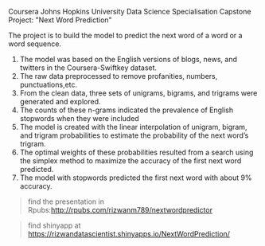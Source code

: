 Coursera Johns Hopkins University Data Science Specialisation Capstone Project: "Next Word Prediction" 

The project is to build the model to predict the next word of a word or a word sequence.

1. The model was based on the English versions of blogs, news, and twitters in the Coursera-Swiftkey dataset. 
2. The raw data preprocessed to remove profanities, numbers, punctuations,etc.
3. From the clean data, three sets of unigrams, bigrams, and trigrams were generated and explored.
4. The counts of these n-grams indicated the prevalence of English stopwords when they were included
5. The model is created with the linear interpolation of unigram, bigram, and trigram probabilities to estimate the probability of the next word’s trigram.
6. The optimal weights of these probabilities resulted from a search using the simplex method to maximize the accuracy of the first next word predicted.
7. The model with stopwords predicted the first next word with about 9% accuracy.


> find the presentation in Rpubs:http://rpubs.com/rizwanm789/nextwordpredictor

> find shinyapp at https://rizwandatascientist.shinyapps.io/NextWordPrediction/



